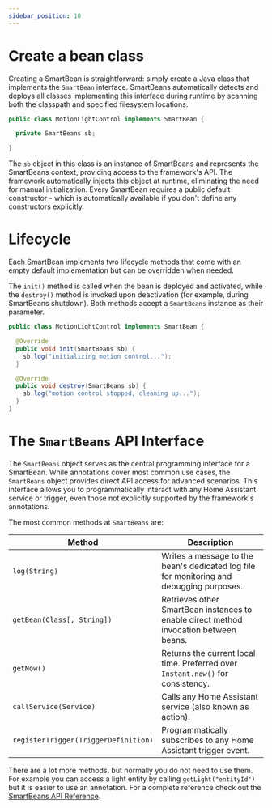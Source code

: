 ```yaml
---
sidebar_position: 10
---
```


# Create a bean class

Creating a SmartBean is straightforward: simply create a Java class that implements the `SmartBean` interface.
SmartBeans automatically detects and deploys all classes implementing this interface during runtime by scanning both the
classpath and specified filesystem locations.

````java
public class MotionLightControl implements SmartBean {

  private SmartBeans sb;

}
````

The `sb` object in this class is an instance of SmartBeans and represents the SmartBeans context, providing access to 
the framework's API. The framework automatically injects this object at runtime, eliminating the need for manual 
initialization. Every SmartBean requires a public default constructor - which is automatically available if you don't 
define any constructors explicitly.

# Lifecycle

Each SmartBean implements two lifecycle methods that come with an empty default implementation but can be overridden 
when needed. 

The `init()` method is called when the bean is deployed and activated, while the `destroy()` method is invoked upon 
deactivation (for example, during SmartBeans shutdown). Both methods accept a `SmartBeans` instance as their parameter.

````java
public class MotionLightControl implements SmartBean {

  @Override
  public void init(SmartBeans sb) {
    sb.log("initializing motion control...");
  }

  @Override
  public void destroy(SmartBeans sb) {
    sb.log("motion control stopped, cleaning up...");
  }
}
````

# The `SmartBeans` API Interface

The `SmartBeans` object serves as the central programming interface for a SmartBean. While annotations cover most common
use cases, the `SmartBeans` object provides direct API access for advanced scenarios. This interface allows you to
programmatically interact with any Home Assistant service or trigger, even those not explicitly supported by the
framework's annotations.

The most common methods at `SmartBeans` are:

| Method                               | Description                                                                              |
|--------------------------------------|------------------------------------------------------------------------------------------|
| `log(String)`                        | Writes a message to the bean's dedicated log file for monitoring and debugging purposes. |
| `getBean(Class[, String])`           | Retrieves other SmartBean instances to enable direct method invocation between beans.    |
| `getNow()`                           | Returns the current local time. Preferred over `Instant.now()` for consistency.          |
| `callService(Service)`               | Calls any Home Assistant service (also known as action).                                 |
| `registerTrigger(TriggerDefinition)` | Programmatically subscribes to any Home Assistant trigger event.                         |

There are a lot more methods, but normally you do not need to use them. For example you can access a light entity by
calling `getLight("entityId")` but it is easier to use an annotation. For a complete reference check out the 
[SmartBeans API Reference](../reference/smart-beans-api).